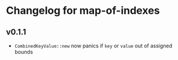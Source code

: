 # Changelog for map-of-indexes


## v0.1.1

- `CombinedKeyValue::new` now panics if `key` or `value` out of assigned bounds